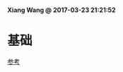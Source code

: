 #### Xiang Wang @ 2017-03-23 21:21:52

# 基础
[参考](https://askubuntu.com/questions/19320/how-to-enable-or-disable-services/19324#19324?newreg=00e6d230f2ef4f2a893ec12c18d66399)
